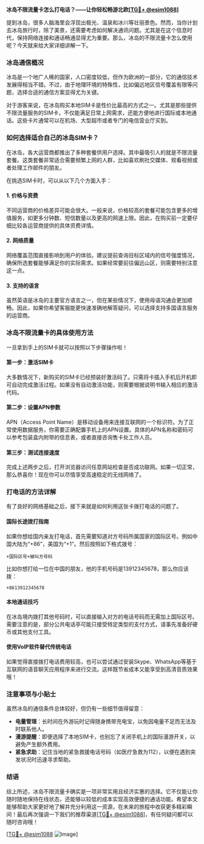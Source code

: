 **冰岛不限流量卡怎么打电话？——让你轻松畅游北欧[[TG💪+ @esim1088](https://t.me/s/esim1088)]**

提到冰岛，很多人脑海里会浮现出极光、温泉和冰川等壮丽景色。然而，当你计划去冰岛旅行时，除了美景，还需要考虑如何解决通讯问题。尤其是在这个信息时代，保持网络连接和通话畅通显得尤为重要。那么，冰岛的不限流量卡怎么使用呢？今天就来给大家详细讲解一下。

### 冰岛通信概况

冰岛是一个地广人稀的国家，人口密度较低，但作为欧洲的一部分，它的通信技术发展得相当不错。不过，由于地理环境的特殊性，比如偏远地区信号覆盖有限等问题，选择合适的通信方案显得尤为关键。

对于游客来说，在冰岛购买本地SIM卡是性价比最高的方式之一。尤其是那些提供不限流量服务的SIM卡，不仅能满足日常上网需求，还能方便地进行国际或本地通话。这些卡片通常可以在机场、大型超市或者专门的电信营业厅买到。

### 如何选择适合自己的冰岛SIM卡？

在冰岛，各大运营商都推出了多种套餐供用户选择。其中最吸引人的就是不限流量套餐。这类套餐非常适合需要频繁上网的人群，比如喜欢刷社交媒体、观看视频或者处理工作邮件的朋友。

在挑选SIM卡时，可以从以下几个方面入手：

#### 1. **价格与资费**
   不同运营商的价格差异可能会很大。一般来说，价格较高的套餐可能包含更多的增值服务，如更多分钟数、短信数量以及更高的网速上限。因此，在购买前一定要仔细比较各运营商提供的具体资费详情。

#### 2. **网络质量**
   网络覆盖范围直接影响到用户的体验。建议提前查询目标区域内的信号强度情况，确保所选套餐能够满足你的实际需求。如果经常要前往偏远山区，则需要特别注意这一点。

#### 3. **支持的语言**
   虽然英语是冰岛的主要官方语言之一，但在某些情况下，使用母语沟通会更加顺畅。因此，如果你希望客服能更快速准确地解答疑问，可以选择支持多国语言服务的运营商。

### 冰岛不限流量卡的具体使用方法

一旦拿到手上的SIM卡就可以按照以下步骤操作啦！

#### 第一步：激活SIM卡
   大多数情况下，新购买的SIM卡已经预装好激活码了。只需将卡插入手机后开机即可自动完成激活过程。如果没有自动激活功能，则需要根据说明书输入相应的激活代码。

#### 第二步：设置APN参数
   APN（Access Point Name）是移动设备用来连接互联网的一个标识符。为了正常使用数据服务，你需要正确配置手机上的APN设置。具体的APN名称和密码可以参考包装盒内附带的信息表，或者直接咨询售卡处工作人员。

#### 第三步：测试连接速度
   完成上述两步之后，打开浏览器访问任意网站检查是否成功联网。如果一切正常，那么恭喜你！现在你可以尽情享受高速稳定的无线网络了。

### 打电话的方法详解

有了良好的网络基础之后，接下来就是如何利用这张卡拨打电话的问题了。

#### 国际长途拨打指南
   如果你想给国内亲友打电话，首先需要知道对方号码所属国家的国际区号。例如中国大陆为“+86”，美国为“+1”。然后按照如下格式拨号：
   
   ```
   +国际区号+被叫方号码
   ```

   比如你想打给一位在中国的朋友，他的手机号码是13912345678，那么你应该拨：
   
   ```
   +8613912345678
   ```

#### 本地通话技巧
   在冰岛境内拨打其他号码时，可以直接输入对方的电话号码而无需加上国际区号。需要注意的是，部分公共电话亭可能只接受特定类型的支付方式，请事先准备好硬币或其他支付工具。

#### 使用VoIP软件替代传统电话
   如果觉得直接拨打电话费用较高，也可以尝试通过安装Skype、WhatsApp等基于互联网的语音聊天应用程序来进行交流。这样既节省成本又能享受到高清音质效果哦！

### 注意事项与小贴士

虽然冰岛的通信条件总体较好，但仍有一些细节值得留意：

- **电量管理**：长时间在外游玩时记得随身携带充电宝，以免因电量不足而无法及时联系他人。
- **漫游提醒**：即便选择了本地SIM卡，也别忘了关闭手机上的国际漫游开关，以避免产生额外费用。
- **紧急求助**：记住当地的紧急救援电话号码（如医疗急救为112），以便在遇到突发状况时迅速寻求帮助。

### 结语

综上所述，冰岛不限流量卡确实是一项非常实用且经济实惠的选择。它不仅能让你随时随地保持在线状态，还能够以较低的成本实现高效便捷的通话功能。希望本文能够帮助大家更好地了解并充分利用这一资源，在未来的旅程中收获更多精彩瞬间！最后再次强调一下我们的推荐渠道[[TG💪+ @esim1088](https://t.me/s/esim1088)]，有任何疑问都可以随时咨询哦！

[[TG💪+ @esim1088](https://t.me/s/esim1088) ![Image](https://i.postimg.cc/4NQfJmqS/Snipaste-2025-05-13-00-14-12.png)]